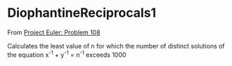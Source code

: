 # DiophantineReciprocals1

From [Project Euler: Problem 108](https://projecteuler.net/problem=108)

Calculates the least value of n for which the number of distinct solutions of the equation x<sup>-1</sup> + y<sup>-1</sup> = n<sup>-1</sup> exceeds 1000